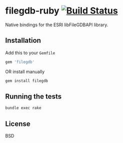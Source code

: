 # filegdb-ruby [![Build Status](https://secure.travis-ci.org/spatialnetworks/filegdb-ruby.png)](http://travis-ci.org/spatialnetworks/filegdb-ruby)

Native bindings for the ESRI libFileGDBAPI library.

## Installation

Add this to your `Gemfile`

```rb
gem 'filegdb'
```

OR install manually

```sh
gem install filegdb
```

## Running the tests

```sh
bundle exec rake
```

## License

BSD
